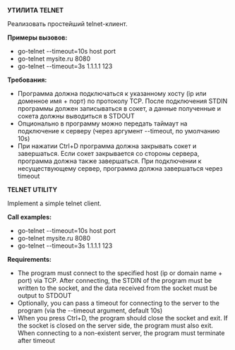 <p><b>УТИЛИТА TELNET</b></p>
<p>Реализовать простейший telnet-клиент.</p>
<p><b>Примеры вызовов:</b></p>
<ul>
    <li>go-telnet --timeout=10s host port</li>
    <li>go-telnet mysite.ru 8080</li>
    <li>go-telnet --timeout=3s 1.1.1.1 123</li>
</ul>
<p><b>Требования:</b></p>
<ul>
    <li>Программа должна подключаться к указанному хосту (ip или доменное имя + порт) по протоколу TCP. После подключения STDIN программы должен записываться в сокет, а данные полученные и сокета должны выводиться в STDOUT</li>
    <li>Опционально в программу можно передать таймаут на подключение к серверу (через аргумент --timeout, по умолчанию 10s)</li>
    <li>При нажатии Ctrl+D программа должна закрывать сокет и завершаться. Если сокет закрывается со стороны сервера, программа должна также завершаться. При подключении к несуществующему сервер, программа должна завершаться через timeout</li>
</ul>


<p><b>TELNET UTILITY</b></p>
<p>Implement a simple telnet client.</p>
<p><b>Call examples:</b></p>
<ul>
    <li>go-telnet --timeout=10s host port</li>
    <li>go-telnet mysite.ru 8080</li>
    <li>go-telnet --timeout=3s 1.1.1.1 123</li>
</ul>
<p><b>Requirements:</b></p>
<ul>
    <li>The program must connect to the specified host (ip or domain name + port) via TCP. After connecting, the STDIN of the program must be written to the socket, and the data received from the socket must be output to STDOUT</li>
    <li>Optionally, you can pass a timeout for connecting to the server to the program (via the --timeout argument, default 10s)</li>
    <li>When you press Ctrl+D, the program should close the socket and exit. If the socket is closed on the server side, the program must also exit. When connecting to a non-existent server, the program must terminate after timeout</li>
</ul>
